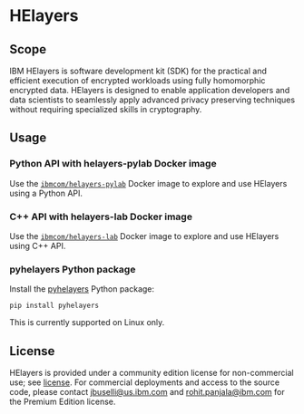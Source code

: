 # HElayers

## Scope

IBM HElayers is software development kit (SDK) for the practical and efficient
execution of encrypted workloads using fully homomorphic encrypted data.
HElayers is designed to enable application developers and data scientists to
seamlessly apply advanced privacy preserving techniques without requiring
specialized skills in cryptography.

## Usage

### Python API with helayers-pylab Docker image

Use the [`ibmcom/helayers-pylab`](https://hub.docker.com/r/ibmcom/helayers-pylab)
Docker image to explore and use HElayers using a Python API.

### C++ API with helayers-lab Docker image

Use the [`ibmcom/helayers-lab`](https://hub.docker.com/r/ibmcom/helayers-lab)
Docker image to explore and use HElayers using C++ API.

### pyhelayers Python package

Install the [pyhelayers](https://pypi.org/project/pyhelayers/) Python package:

    pip install pyhelayers

This is currently supported on Linux only.

## License

HElayers is provided under a community edition license for non-commercial use;
see [license](https://ibm.ent.box.com/s/zfl6rt2p09811nyy8yow8t3mpsmkmsw6). For
commercial deployments and access to the source code, please contact
[jbuselli@us.ibm.com](mailto:jbuselli@us.ibm.com) and
[rohit.panjala@ibm.com](mailto:rohit.panjala@ibm.com) for the Premium Edition
license.
